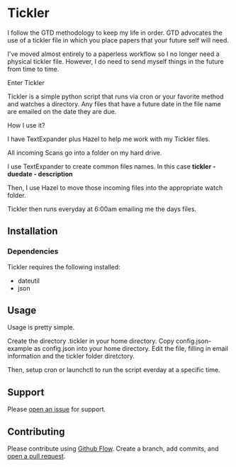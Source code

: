# Tickler

I follow the GTD methodology to keep my life in order. GTD advocates the use of a tickler file in which you place papers that your future self will need. 

I've moved almost entirely to a paperless workflow so I no longer need a physical tickler file. However, I do need to send myself things in the future from time to time. 

Enter Tickler

Tickler is a simple python script that runs via cron or your favorite method and watches a directory. Any files that have a future date in the file name are emailed on the date they are due. 

How I use it?

I have TextExpander plus Hazel to help me work with my Tickler files.

All incoming Scans go into a folder on my hard drive.

I use TextExpander to create common files names. In this case **tickler - duedate - description**

Then, I use Hazel to move those incoming files into the appropriate watch folder.

Tickler then runs everyday at 6:00am emailing me the days files. 

## Installation

### Dependencies

Tickler requires the following installed:
* dateutil
* json


## Usage

Usage is pretty simple. 

Create the directory .tickler in your home directory.
Copy config.json-example as config.json into your home directory.
Edit the file, filling in email information and the tickler folder diretctory.

Then, setup cron or launchctl to run the script everday at a specific time. 


## Support

Please [open an issue](https://github.com/JoeCotellese/tickler/issues) for support.

## Contributing

Please contribute using [Github Flow](https://guides.github.com/introduction/flow/). Create a branch, add commits, and [open a pull request](https://github.com/JoeCotellese/tickler/compare/).
